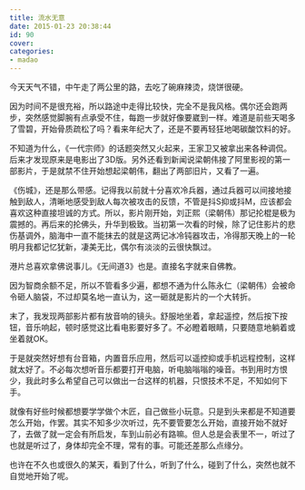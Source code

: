 ```yaml
---
title: 流水无意
date: 2015-01-23 20:38:44
id: 90
cover: 
categories:
- madao
---
```


今天天气不错，中午走了两公里的路，去吃了碗麻辣烫，烧饼很硬。

因为时间不是很充裕，所以路途中走得比较快，完全不是我风格。偶尔还会跑两步，突然感觉脚腕有点承受不住，每跑一步就好像要崴到一样。难道是前些天喝多了雪碧，开始骨质疏松了吗？看来年纪大了，还是不要再轻狂地喝碳酸饮料的好。

不知道为什么，《一代宗师》的话题突然又火起来，王家卫又被拿出来各种调侃。后来才发现原来是电影出了3D版。另外还看到新闻说梁朝伟接了阿里影视的第一部影片，于是就禁不住开始想起梁朝伟，翻出了两部旧片，又看了一遍。

《伤城》，还是那么带感。记得我以前就十分喜欢冷兵器，通过兵器可以间接地接触到敌人，清晰地感受到敌人每次被攻击的反馈，不管是抖S抑或抖M，应该都会喜欢这种直接坦诚的方式。所以，影片刚开始，刘正熙（梁朝伟）那记抡棍是极为震撼的。再后来的抡佛头，升华到极致。当初第一次看的时候，除了记住影片的悲伤基调外，脑海中一直不能抹去的就是这两记冰冷钝器攻击，冷得那天晚上的一轮明月我都记忆犹新，凄美无比，偶尔有淡淡的云很快飘过。

港片总喜欢拿佛说事儿。《无间道3》也是。直接名字就来自佛教。

因为智商余额不足，所以不管看多少遍，都想不通为什么陈永仁（梁朝伟）会被命令砸人脑袋，不过却莫名地一直认为，这一砸就是影片的一个大转折。

末了，我发现两部影片都有放音响的镜头。舒服地坐着，拿起遥控，然后按下按钮，音乐响起，顿时感觉这比看电影要好多了。不必瞪着眼睛，只要随意地躺着或坐着就OK。

于是就突然好想有台音箱，内置音乐应用，然后可以遥控抑或手机远程控制，这样就太好了。不必每次想听音乐都要打开电脑，听电脑嗡嗡的噪音。书到用时方恨少，我此时多么希望自己可以做出一台这样的机器，只恨技术不足，不知如何下手。

就像有好些时候都想要学学做个木匠，自己做些小玩意。只是到头来都是不知道要怎么开始，作罢。其实不知多少次听过，先不要管要怎么开始，直接开始不就好了，去做了就一定会有所启发，车到山前必有路嘛。但人总是会表里不一，听过了也就是听过了，身体却完全不理，常有的事。可能还差那么点缘分。

也许在不久也或很久的某天，看到了什么，听到了什么，碰到了什么，突然也就不自觉地开始了呢。
